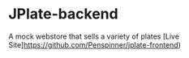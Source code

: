# JPlate-backend
A mock webstore that sells a variety of plates
[Live Site]https://github.com/Penspinner/jplate-frontend)
